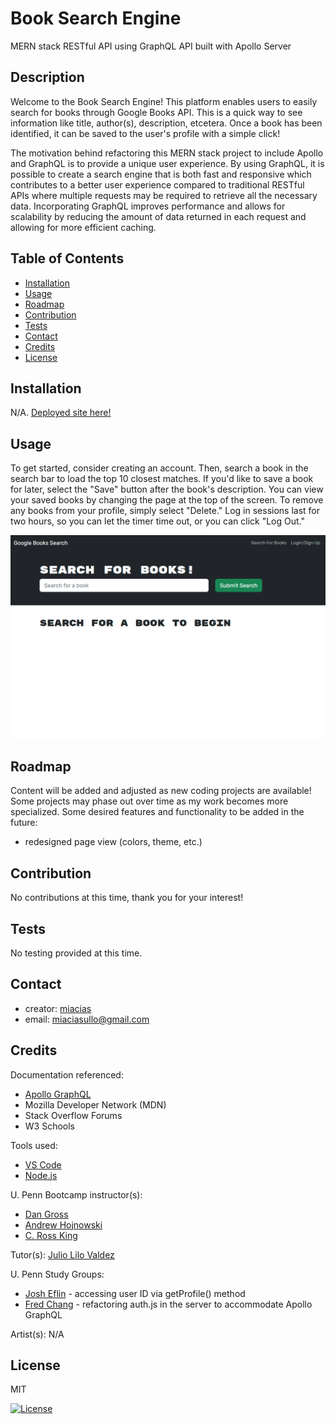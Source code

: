 # Book Search Engine
MERN stack RESTful API using GraphQL API built with Apollo Server


## Description

Welcome to the Book Search Engine! This platform enables users to easily search for books through Google Books API. This is a quick way to see information like title, author(s), description, etcetera. Once a book has been identified, it can be saved to the user's profile with a simple click! 

The motivation behind refactoring this MERN stack project to include Apollo and GraphQL is to provide a unique user experience. By using GraphQL, it is possible to create a search engine that is both fast and responsive which contributes to a better user experience compared to traditional RESTful APIs where multiple requests may be required to retrieve all the necessary data. Incorporating GraphQL improves performance and allows for scalability by reducing the amount of data returned in each request and allowing for more efficient caching.


## Table of Contents
- [Installation](#installation)
- [Usage](#usage)
- [Roadmap](#roadmap)
- [Contribution](#contribution)
- [Tests](#tests)
- [Contact](#contact)
- [Credits](#credits)
- [License](#license)

## Installation

N/A.  [Deployed site here!](https://obscure-woodland-88286.herokuapp.com/)


## Usage

To get started, consider creating an account. Then, search a book in the search bar to load the top 10 closest matches. If you'd like to save a book for later, select the "Save" button after the book's description. You can view your saved books by changing the page at the top of the screen. To remove any books from your profile, simply select "Delete." Log in sessions last for two hours, so you can let the timer time out, or you can click "Log Out."

![simple book search engine landing page](./book-search-engine.png)


## Roadmap

Content will be added and adjusted as new coding projects are available! Some projects may phase out over time as my work becomes more specialized. Some desired features and functionality to be added in the future:

- redesigned page view (colors, theme, etc.)


## Contribution

No contributions at this time, thank you for your interest!


## Tests

No testing provided at this time.


## Contact
- creator: [miacias](https://github.com/miacias)
- email: [miaciasullo@gmail.com](mailto:miaciasullo@gmail.com)


## Credits

Documentation referenced:

- [Apollo GraphQL](https://www.apollographql.com/docs/)
- Mozilla Developer Network (MDN)
- Stack Overflow Forums
- W3 Schools

Tools used:

- [VS Code](https://code.visualstudio.com/)
- [Node.js](https://nodejs.org/en/)

U. Penn Bootcamp instructor(s): 

- [Dan Gross](https://github.com/DanielWGross)
- [Andrew Hojnowski](https://github.com/aHojo)
- [C. Ross King](https://github.com/RomeoKilo125/)

Tutor(s): [Julio Lilo Valdez](https://www.linkedin.com/in/teamjuli0/)

U. Penn Study Groups:
- [Josh Eflin](https://github.com/JoshEflin) - accessing user ID via getProfile() method
- [Fred Chang](https://github.com/LearnedDr) - refactoring auth.js in the server to accommodate Apollo GraphQL

Artist(s): N/A

## License

MIT

[![License](https://img.shields.io/badge/license-MIT-blue?logo=github)](https://github.com/miacias/Book-Search-Engine/blob/main/LICENSE)